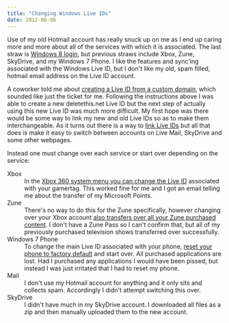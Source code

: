 ```yaml
---
title: "Changing Windows Live IDs"
date: 2012-06-06
---
```

<div xmlns="http://www.w3.org/1999/xhtml"><div><p>
    Use of my old Hotmail account has really snuck up on me as I end up caring more and more about all of the services with which it is associated. The last straw is <a href="http://blogs.msdn.com/b/b8/archive/2011/09/26/signing-in-to-windows-8-with-a-windows-live-id.aspx">Windows 8 login</a>, but previous straws include Xbox, Zune, SkyDrive, and my Windows 7 Phone.
    I like the features and sync'ing associated with the Windows Live ID, but I don't like my old, spam filled, hotmail email address on the Live ID account.
  </p><p>
    A coworker told me about <a href="http://pablodiaz.pro/?p=11">creating a Live ID from a custom domain</a>, which sounded like just the ticket for me. Following the instructions above I was able
    to create a new deletethis.net Live ID but the next step of actually using this new Live ID was much more difficult. My first hope was there would be some way to link my new and old Live IDs so
    as to make them interchangeable. As it turns out there is a way to <a href="http://timheuer.com/blog/archive/2007/10/26/link-your-windows-live-accounts.aspx">link Live IDs</a> but all that does
    is make it easy to switch between accounts on Live Mail, SkyDrive and some other webpages.
  </p><p>
    Instead one must change over each service or start over depending on the service:
  </p><dl><dt>
      Xbox
    </dt><dd>
      In the <a href="http://support.xbox.com/en-US/billing-and-subscriptions/account-management/manage-live-id#3c34347c60454eff8dd78d8b34be7a6d">Xbox 360 system menu you can change the Live ID</a>
      associated with your gamertag. This worked fine for me and I got an email telling me about the transfer of my Microsoft Points.
    </dd><dt>
      Zune
    </dt><dd>
      There's no way to do this for the Zune specifically, however changing over your Xbox account <a href="http://answers.microsoft.com/en-us/zune/forum/account-net/zune-account-associated-with-false-e-mail/0abcf8b5-be0f-47b0-a56f-0bfe1fdc9e9b">also transfers over all your Zune purchased
      content</a>. I don't have a Zune Pass so I can't confirm that, but all of my previously purchased television shows transferred over successfully.
    </dd><dt>
      Windows 7 Phone
    </dt><dd>
      To change the main Live ID associated with your phone, <a href="http://support.microsoft.com/kb/2430020">reset your phone to factory default</a> and start over. All purchased applications are
      lost. Had I purchased any applications I would have been pissed, but instead I was just irritated that I had to reset my phone.
    </dd><dt>
      Mail
    </dt><dd>
      I don't use my Hotmail account for anything and it only sits and collects spam. Accordingly I didn't attempt switching this over.
    </dd><dt>
      SkyDrive
    </dt><dd>
      I didn't have much in my SkyDrive account. I downloaded all files as a zip and then manually uploaded them to the new account.
    </dd></dl></div></div>
